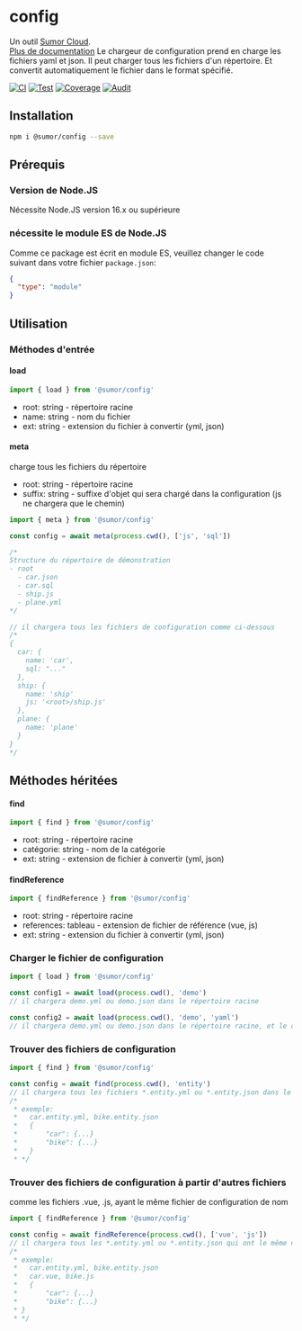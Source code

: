 # config

Un outil [Sumor Cloud](https://sumor.cloud).  
[Plus de documentation](https://sumor.cloud/config)
Le chargeur de configuration prend en charge les fichiers yaml et json. Il peut charger tous les fichiers d'un répertoire.
Et convertit automatiquement le fichier dans le format spécifié.

[![CI](https://github.com/sumor-cloud/config/actions/workflows/ci.yml/badge.svg)](https://github.com/sumor-cloud/config/actions/workflows/ci.yml)
[![Test](https://github.com/sumor-cloud/config/actions/workflows/ut.yml/badge.svg)](https://github.com/sumor-cloud/config/actions/workflows/ut.yml)
[![Coverage](https://github.com/sumor-cloud/config/actions/workflows/coverage.yml/badge.svg)](https://github.com/sumor-cloud/config/actions/workflows/coverage.yml)
[![Audit](https://github.com/sumor-cloud/config/actions/workflows/audit.yml/badge.svg)](https://github.com/sumor-cloud/config/actions/workflows/audit.yml)

## Installation

```bash
npm i @sumor/config --save
```

## Prérequis

### Version de Node.JS

Nécessite Node.JS version 16.x ou supérieure

### nécessite le module ES de Node.JS

Comme ce package est écrit en module ES,
veuillez changer le code suivant dans votre fichier `package.json`:

```json
{
  "type": "module"
}
```

## Utilisation

### Méthodes d'entrée

#### load

```js
import { load } from '@sumor/config'
```

- root: string - répertoire racine
- name: string - nom du fichier
- ext: string - extension du fichier à convertir (yml, json)

#### meta

charge tous les fichiers du répertoire

- root: string - répertoire racine
- suffix: string - suffixe d'objet qui sera chargé dans la configuration (js ne chargera que le chemin)

```js
import { meta } from '@sumor/config'

const config = await meta(process.cwd(), ['js', 'sql'])

/*
Structure du répertoire de démonstration
- root
  - car.json
  - car.sql
  - ship.js
  - plane.yml
*/

// il chargera tous les fichiers de configuration comme ci-dessous
/*
{
  car: {
    name: 'car',
    sql: "..."
  },
  ship: {
    name: 'ship'
    js: '<root>/ship.js'
  },
  plane: {
    name: 'plane'
  }
}
*/
```

## Méthodes héritées

#### find

```js
import { find } from '@sumor/config'
```

- root: string - répertoire racine
- catégorie: string - nom de la catégorie
- ext: string - extension de fichier à convertir (yml, json)

#### findReference

```js
import { findReference } from '@sumor/config'
```

- root: string - répertoire racine
- references: tableau - extension de fichier de référence (vue, js)
- ext: string - extension du fichier à convertir (yml, json)

### Charger le fichier de configuration

```javascript
import { load } from '@sumor/config'

const config1 = await load(process.cwd(), 'demo')
// il chargera demo.yml ou demo.json dans le répertoire racine

const config2 = await load(process.cwd(), 'demo', 'yaml')
// il chargera demo.yml ou demo.json dans le répertoire racine, et le convertira en fichier au format yaml
```

### Trouver des fichiers de configuration

```javascript
import { find } from '@sumor/config'

const config = await find(process.cwd(), 'entity')
// il chargera tous les fichiers *.entity.yml ou *.entity.json dans le répertoire racine
/*
 * exemple:
 *   car.entity.yml, bike.entity.json
 *   {
 *       "car": {...}
 *       "bike": {...}
 *   }
 * */
```

### Trouver des fichiers de configuration à partir d'autres fichiers

comme les fichiers .vue, .js, ayant le même fichier de configuration de nom

```javascript
import { findReference } from '@sumor/config'

const config = await findReference(process.cwd(), ['vue', 'js'])
// il chargera tous les *.entity.yml ou *.entity.json qui ont le même nom que *.vue ou *.js dans le répertoire racine
/*
 * exemple:
 *   car.entity.yml, bike.entity.json
 *   car.vue, bike.js
 *   {
 *       "car": {...}
 *       "bike": {...}
 * }
 * */
```
